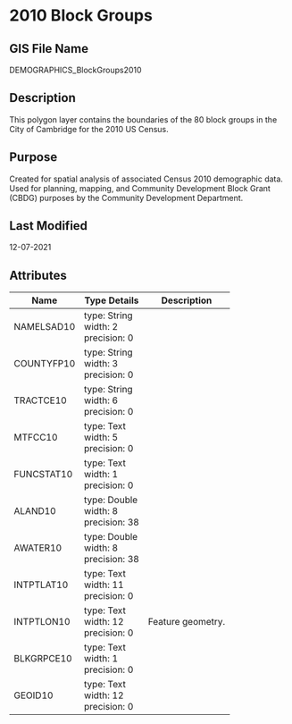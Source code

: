 # 2010 Block Groups
## GIS File Name
DEMOGRAPHICS_BlockGroups2010
## Description
<DIV STYLE="text-align:Left;"><DIV><DIV><P><SPAN>This polygon layer contains the boundaries of the 80 block groups in the City of Cambridge for the 2010 US Census.</SPAN></P></DIV></DIV></DIV>

## Purpose
Created for spatial analysis of associated Census 2010 demographic data. Used for planning, mapping, and Community Development Block Grant (CBDG) purposes by the Community Development Department.
## Last Modified
12-07-2021
## Attributes
|Name|Type Details|Description|
|----|------------|-----------|
|NAMELSAD10|type: String<br/>width: 2<br/>precision: 0||
|COUNTYFP10|type: String<br/>width: 3<br/>precision: 0||
|TRACTCE10|type: String<br/>width: 6<br/>precision: 0||
|MTFCC10|type: Text<br/>width: 5<br/>precision: 0||
|FUNCSTAT10|type: Text<br/>width: 1<br/>precision: 0||
|ALAND10|type: Double<br/>width: 8<br/>precision: 38||
|AWATER10|type: Double<br/>width: 8<br/>precision: 38||
|INTPTLAT10|type: Text<br/>width: 11<br/>precision: 0||
|INTPTLON10|type: Text<br/>width: 12<br/>precision: 0|Feature geometry.|
|BLKGRPCE10|type: Text<br/>width: 1<br/>precision: 0||
|GEOID10|type: Text<br/>width: 12<br/>precision: 0||
